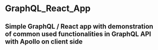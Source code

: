 # GraphQL_React_App
## Simple GraphQL / React app with demonstration of common used functionalities in GraphQL API with Apollo on client side
